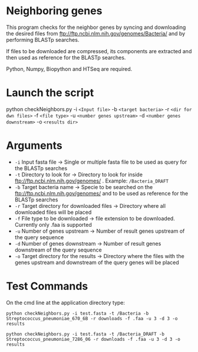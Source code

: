 # Neighboring genes

This program checks for the neighbor genes by syncing and downloading the desired files from ftp://ftp.ncbi.nlm.nih.gov/genomes/Bacteria/ and by performing BLASTp searches.

If files to be downloaded are compressed, its components are extracted and then used as reference for the BLASTp searches.

Python, Numpy, Biopython and HTSeq are required.

Launch the script
=================

python checkNeighbors.py -i `<Input file>` -b `<target bacteria>` -r `<dir for dwn files>` -f `<file type>` -u `<number genes upstream>` -d `<number genes downstream>` -o `<results dir>`

Arguments
=========

* `-i` Input fasta file -> Single or multiple fasta file to be used as query for the BLASTp searches
* `-t` Directory to look for -> Directory to look for inside ftp://ftp.ncbi.nlm.nih.gov/genomes/ . Example: `/Bacteria_DRAFT`
* `-b` Target bacteria name -> Specie to be searched on the ftp://ftp.ncbi.nlm.nih.gov/genomes/ and to be used as reference for the BLASTp searches
* `-r` Target directory for downloaded files -> Directory where all downloaded files will be placed
* `-f` File type to be downloaded -> file extension to be downloaded. Currently only .faa is supported
* `-u` Number of genes upstream -> Number of result genes upstream of the query sequence
* `-d` Number of genes downstream -> Number of result genes downstream of the query sequence
* `-o` Target directory for the results -> Directory where the files with the genes upstream and downstream of the query genes will be placed


Test Commands
============

On the cmd line at the application directory type:

`python checkNeighbors.py -i test.fasta -t /Bacteria -b Streptococcus_pneumoniae_670_6B -r downloads -f .faa -u 3 -d 3 -o results`

`python checkNeighbors.py -i test.fasta -t /Bacteria_DRAFT -b Streptococcus_pneumoniae_7286_06 -r downloads -f .faa -u 3 -d 3 -o results`